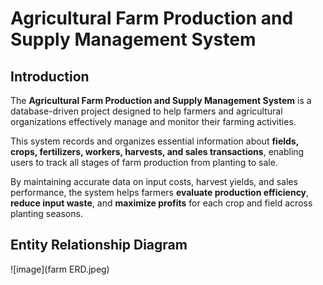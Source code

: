 # Agricultural Farm Production and Supply Management System

## Introduction

The **Agricultural Farm Production and Supply Management System** is a database-driven project designed to help farmers and agricultural organizations effectively manage and monitor their farming activities. 

This system records and organizes essential information about **fields, crops, fertilizers, workers, harvests, and sales transactions**, enabling users to track all stages of farm production from planting to sale.

By maintaining accurate data on input costs, harvest yields, and sales performance, the system helps farmers **evaluate production efficiency**, **reduce input waste**, and **maximize profits** for each crop and field across planting seasons.


## Entity Relationship Diagram
![image](farm ERD.jpeg)

